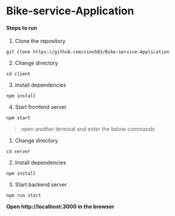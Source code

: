 # Bike-service-Application

<h4>Steps to run</h4>

1) Clone the repository
```
git clone https://github.com/vino583/Bike-service-Application
```

2) Change directory

```
cd client
```

3) Install dependencies

```
npm install 
```

4) Start frontend server

```
npm start
```

> open another terminal and enter the below commands

1) Change directory

```
cd server
```

2) Install dependencies
   
```
npm install
```

3) Start backend server

```
npm run start
```

<b>Open http://localhost:3000 in the browser</b>
